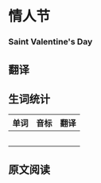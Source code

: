 # 情人节
### Saint Valentine's Day

## 翻译

## 生词统计
| 单词 | 音标 | 翻译 |
| - | - | - |
|  |  |  |
|  |  |  |
|  |  |  |
|  |  |  |
|  |  |  |

## 原文阅读

<src-rtyAudio :src="`https://rtyresources2019.github.io/2019-August/Saint Valentine's Day.mp3`"></src-rtyAudio>